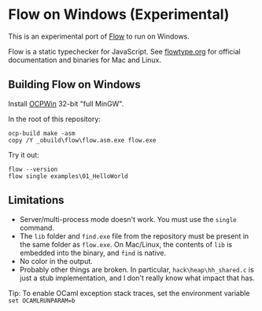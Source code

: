 # Flow on Windows (Experimental)

This is an experimental port of [Flow](https://github.com/facebook/flow) to run on Windows.

Flow is a static typechecker for JavaScript. See [flowtype.org](http://flowtype.org) for official documentation and binaries for Mac and Linux.

## Building Flow on Windows

Install [OCPWin](http://www.typerex.org/ocpwin.html) 32-bit "full MinGW".

In the root of this repository:

```
ocp-build make -asm
copy /Y _obuild\flow\flow.asm.exe flow.exe
```

Try it out:

```
flow --version
flow single examples\01_HelloWorld
```

## Limitations

* Server/multi-process mode doesn't work. You must use the `single` command.
* The `lib` folder and `find.exe` file from the repository must be present in the same folder as `flow.exe`. On Mac/Linux, the contents of `lib` is embedded into the binary, and `find` is native.
* No color in the output.
* Probably other things are broken. In particular, `hack\heap\hh_shared.c` is just a stub implementation, and I don't really know what impact that has.

Tip: To enable OCaml exception stack traces, set the environment variable `set OCAMLRUNPARAM=b`
